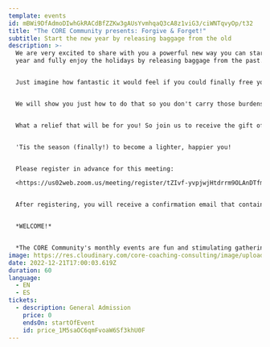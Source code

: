 ```yaml
---
template: events
id: mBWi9DfAdmoDIwhGkRACdBfZZKw3gAUsYvmhqaQ3cA8z1viG3/ciWNTqvyOp/t32
title: "The CORE Community presents: Forgive & Forget!"
subtitle: Start the new year by releasing baggage from the old
description: >-
  We are very excited to share with you a powerful new way you can start the new
  year and fully enjoy the holidays by releasing baggage from the past. 


  J﻿ust imagine how fantastic it would feel if you could finally free yourself from every unpleasant person and experience who has taken up space in your mind or heart.


  We will show you just how to do that so you don't carry those burdens into 2023. 


  W﻿hat a relief that will be for you! So join us to receive the gift of a powerful new tool that will keep on giving you joy in the years ahead.


  '﻿Tis the season (finally!) to b﻿ecome a lighter, happier you!


  Please register in advance for this meeting:

  <https://us02web.zoom.us/meeting/register/tZIvf-yvpjwjHtdrrm9OLAnDTfmAqbwlEVC4> 


  After registering, you will receive a confirmation email that contains information about joining the meeting.


  *W﻿ELCOME!* 


  *T﻿he CORE Community's monthly events are fun and stimulating gatherings of like-minded people from around the world  -- our friends, colleagues, and neighbors who are learning, mastering, and sharing the Superpower of Balance with THEIR friends, colleagues, and neighbors. We are so pleased that you are taking full advantage of all the gifts we have to offer you and those your love.*
image: https://res.cloudinary.com/core-coaching-consulting/image/upload/v1668858959/CORE_Community_Logo_V1_g766j3.png
date: 2022-12-21T17:00:03.619Z
duration: 60
language:
  - EN
  - ES
tickets:
  - description: General Admission
    price: 0
    endsOn: startOfEvent
    id: price_1M5saOC6qmFvoaW6Sf3khU0F
---
```

